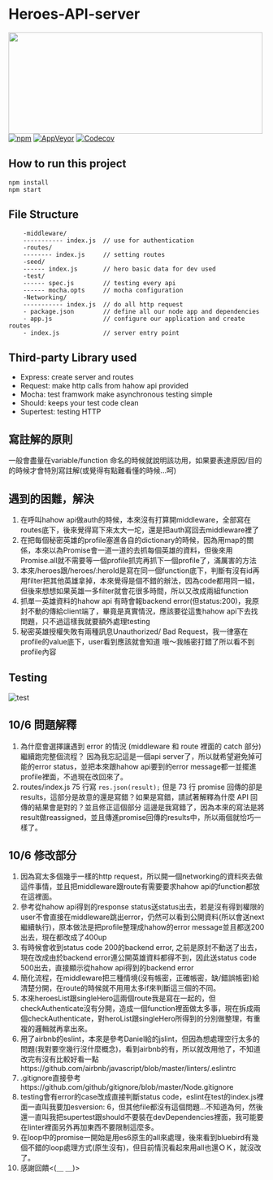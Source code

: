 # Heroes-API-server

<img src="https://cdn-ssl.img.disneystore.com/content/ds/skyway/2015/category/full/fwb_marvel-char-shop_20150810.jpg" width="500" height="200" /><br>
[![npm](https://img.shields.io/npm/v/npm.svg?style=plastic)]()
[![AppVeyor](https://img.shields.io/appveyor/ci/gruntjs/grunt.svg?style=plastic)]()
[![Codecov](https://img.shields.io/codecov/c/github/codecov/example-python.svg?style=plastic)]()
## How to run this project
```
npm install
npm start
```

## File Structure
```
    -middleware/
    ----------- index.js  // use for authentication
    -routes/
    -------- index.js     // setting routes
    -seed/
    ------ index.js       // hero basic data for dev used
    -test/
    ------ spec.js        // testing every api
    ------ mocha.opts     // mocha configuration
    -Networking/          
    ----------- index.js  // do all http request
    - package.json        // define all our node app and dependencies
    - app.js              // configure our application and create routes
    - index.js            // server entry point
```
## Third-party Library used
<ul>
  <li>Express: create server and routes</li>
  <li>Request: make http calls from hahow api provided</li>
  <li>Mocha: test framwork make asynchronous testing simple</li>
  <li>Should: keeps your test code clean</li>
  <li>Supertest: testing HTTP</li>
</ul>

## 寫註解的原則
<p>一般會盡量在variable/function 命名的時候就說明該功用，如果要表達原因/目的的時候才會特別寫註解(或覺得有點難看懂的時候...呵)</p>

## 遇到的困難，解決
1. 在呼叫hahow api做auth的時候，本來沒有打算開middleware，全部寫在routes底下，後來覺得寫下來太大一坨，還是把auth寫回去middleware裡了
2. 在把每個秘密英雄的profile塞進各自的dictionary的時候，因為用map的關係，本來以為Promise會一道一道的去抓每個英雄的資料，但後來用Promise.all就不需要等一個profile抓完再抓下一個profile了，滿厲害的方法
3. 本來/heroes跟/heroes/:heroId是寫在同一個function底下，判斷有沒有id再用filter把其他英雄拿掉，本來覺得是個不錯的辦法，因為code都用同一組，但後來想想如果英雄一多filter就會花很多時間，所以又改成兩組function
4. 抓單一英雄資料的hahow api 有時會報backend error(但status:200)，我原封不動的傳給client端了，畢竟是真實情況，應該要從這隻hahow api下去找問題，只不過這樣我就要額外處理testing
5. 秘密英雄授權失敗有兩種訊息Unauthorized/ Bad Request，我一律塞在profile的value底下，user看到應該就會知道 哦～我帳密打錯了所以看不到profile內容

## Testing
![test](http://gifyu.com/images/10-27-201610-40-08.gif)

## 10/6 問題解釋
1. 為什麼會選擇讓遇到 error 的情況 (middleware 和 route 裡面的 catch 部分) 繼續跑完整個流程？
因為我忘記這是一個api server了，所以就希望避免掉可能的error status，並把本來跟hahow api要到的error message都一並擺進profile裡面，不過現在改回來了。
2. routes/index.js 75 行寫 `res.json(result);` 但是 73 行 promise 回傳的卻是 results，這部分是故意的還是寫錯？如果是寫錯，請試著解釋為什麼 API 回傳的結果會是對的？並且修正這個部分
這邊是我寫錯了，因為本來的寫法是將result做reassigned，並且傳進promise回傳的results中，所以兩個就恰巧一樣了。

## 10/6 修改部分
1. 因為寫太多個幾乎一樣的http request，所以開一個networking的資料夾去做這件事情，並且把middleware跟route有需要要求hahow api的function都放在這裡面。
2. 參考從hahow api得到的response status送status出去，若是沒有得到權限的user不會直接在middleware跳出error，仍然可以看到公開資料(所以會送next繼續執行)，原本做法是把profile整理成hahow的error message並且都送200出去，現在都改成了400up
3. 有時候會收到status code 200的backend error, 之前是原封不動送了出去，現在改成由於backend error連公開英雄資料都得不到，因此送status code 500出去，直接顯示從hahow api得到的backend error
4. 簡化流程，在middleware把三種情境(沒有帳密，正確帳密，缺/錯誤帳密)給清楚分開，在route的時候就不用用太多if來判斷這三個的不同。
5. 本來heroesList跟singleHero這兩個route我是寫在一起的，但checkAuthenticate沒有分開，造成一個function裡面做太多事，現在拆成兩個checkAuthenticate，對heroList跟singleHero所得到的分別做整理，有重複的邏輯就再拿出來。
6. 用了airbnb的eslint，本來是參考Daniel給的jslint，但因為想處理空行太多的問題(我對要空幾行沒什麼概念)，看到airbnb的有，所以就改用他了，不知道改完有沒有比較好看一點https://github.com/airbnb/javascript/blob/master/linters/.eslintrc
7. .gitignore直接參考https://github.com/github/gitignore/blob/master/Node.gitignore
8. testing會有error的case改成直接判斷status code，eslint在test的index.js裡面一直叫我要加esversion: 6，但其他file都沒有這個問題...不知道為何，然後還一直叫我把supertest跟should不要裝在devDependencies裡面，我可能要在linter裡面另外再加東西不要限制這麼多。
9. 在loop中的promise一開始是用es6原生的all來處理，後來看到bluebird有幾個不錯的loop處理方式(原生沒有)，但目前情況看起來用all也還ＯＫ，就沒改了。
10. 感謝回饋<(＿ ＿)>

